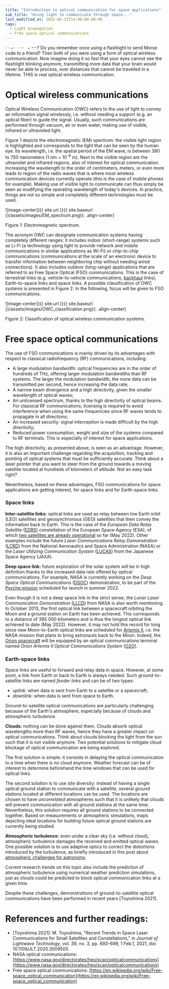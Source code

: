 ```yaml
---
title: "Introduction to optical communication for space applications"
sub_title: "Using light to communicate through space..."
last_modified_at: 2022-05-23T14:00:00-00:00
tags: 
  - Light propagation
  - Free space optical communications
---
```


$\cdot \cdot - \cdot \:\: \cdot \cdot \cdot \:\: - - -$? Do you remember once using a flashlight to send Morse code to a friend? Then both of you were using a form of optical wireless communication. Now imagine doing it so fast that your eyes cannot see the flashlight blinking anymore, transmitting more data that your brain would never be able to process, over distances that cannot be travelled in a lifetime. THIS is real optical wireless communication.

# Optical wireless communications
Optical Wireless Communication (OWC) refers to the use of light to convey an information signal wirelessly, i.e. without needing a support (e.g. an optical fiber) to guide the signal. Usually, such communications are performed through vacuum, air or even water, making use of visible, infrared or ultravioled light. 

Figure 1 depicts the electromagnetic (EM) spectrum: the visible light region is highlighted and corresponds to the light that can be seen by the human eye. Its wavelength, i.e. the spatial period of the EM wave, is between 380 to 750 nanometers (1 nm = 10<sup>-9</sup> m). Next to the visible region are the ultraviolet and infrared regions, also of interest for optical communication. Increasing the wavelength to the order of centimeters, meters, or even more leads to region of the radio waves that is where most wireless communication devices currently operate (this is the case of mobile phones for example). Making use of visible light to communicate can thus simply be seen as modifying the operating wavelength of today's devices. In practice, things are not so simple and completely different technologies must be used.

![image-center]({{ site.url }}{{ site.baseurl }}/assets/images/EM_spectrum.png){: .align-center}
<p class="text-center">Figure 1: Electromagnetic spectrum.</p>

The acronym OWC can designate communication systems having completely different ranges: it includes indoor (short-range) systems such as Li-Fi (a technology using light to provide network and mobile communications in similar applications as Wi-Fi) or chip-to-chip communications (communications at the scale of an electronic device to transfer information between neighboring chip without needing wired connections). It also includes outdoor (long-range) applications that are referred to as Free Space Optical (FSO) communications. This is the case of terrestrial links (e.g. vehicle-to-vehicle communications, [backhaul](https://en.wikipedia.org/wiki/Backhaul_(telecommunications)) links), Earth-to-space links and space links. A possible classification of OWC systems is presented in Figure 2. In the following, focus will be given to FSO communications. 

![image-center]({{ site.url }}{{ site.baseurl }}/assets/images/OWC_classification.png){: .align-center}
<p class="text-center">Figure 2: Classification of optical wireless communication systems.</p>

# Free space optical communications
The use of FSO communications is mainly driven by its advantages with respect to classical radiofrequency (RF) communications, including:
- A large modulation bandwidth: optical frequencies are in the order of hundreds of THz, offering larger modulation bandwidths than RF systems. The larger the modulation bandwidth, the more data can be transmitted per second, hence increasing the data rate;
- A narrow beam divergence and a high directivity, given the smaller wavelength of optical waves;
- An unlicensed spectrum, thanks to the high directivity of optical beams. For classical RF communications, licensing is required to avoid interference when using the same frequencies since RF waves tends to propagate in all directions;
- An increased security: signal interception is made difficult by the high directivity;
- Reduced power consumption, weight and size of the systems compared to RF terminals. This is especially of interest for space applications.

The high directivity, as presented above, is seen as an advantage. However, it is also an important challenge regarding the acquisition, tracking and pointing of optical systems that must be sufficiently accurate. Think about a laser pointer that you want to steer from the ground towards a moving satellite located at hundreds of kilometers of altitude. Not an easy task right?

Nevertheless, based on these advantages, FSO communications for space applications are getting interest, for space links and for Earth-space links.


### Space links
**Inter-satellite links:** optical links are used as relay between low Earth orbit (LEO) satellites and geosynchronous (GEO) satellites that then convey the information back to Earth. This is the case of the *European Data Relay Satellite* ([EDRS](https://artes.esa.int/european-data-relay-satellite-system-edrs-overview)) constellation of the European Space Agency (ESA), of which [two satellites are already operational](https://eoportal.org/web/eoportal/satellite-missions/content/-/article/edrs) so far (May 2022). Other examples include the future *Laser Communications Relay Demonstration* ([LCRD](https://www.nasa.gov/mission_pages/tdm/lcrd/index.html)) from the National Aeronautics and Space Administration (NASA) or the *Laser Utilizing Communication System* ([LUCAS](https://www.satnavi.jaxa.jp/ja/project/lucas/)) from the Japanese Space Agency (JAXA).

**Deep space link:** future exploration of the solar system will be in high definition thanks to the increased data rate offered by optical communications. For example, NASA is currently working on the *Deep Space Optical Communications* ([DSOC](https://www.nasa.gov/mission_pages/tdm/dsoc/index.html)) demonstration, to be part of the [Psyche mission](https://en.wikipedia.org/wiki/Psyche_(spacecraft)) scheduled for launch in summer 2022.

Even though it is not a deep space link in the strict sense, the *Lunar Laser Communication Demonstration* ([LLCD](https://www.nasa.gov/directorates/heo/scan/opticalcommunications/llcd/)) from NASA is also worth mentioning. In October 2013, the first optical link between a spacecraft orbiting the Moon and a ground station on Earth has been achieved. This corresponds to a distance of 385 000 kilometers and is thus the longest optical link achieved to date (May 2022). However, it may not hold this record for long since new Moon-to-Earth optical links are scheduled for [Artemis II](https://www.nasa.gov/specials/artemis/), i.e. the NASA mission that plans to bring astronauts back to the Moon. Indeed, the [Orion spacecraft](https://www.nasa.gov/exploration/systems/orion/index.html) will be equipped by an optical communications terminal named *Orion Artemis II Optical Communications System* ([O2O](https://esc.gsfc.nasa.gov/projects/LEMNOS?tab=overview)).

### Earth-space links
Space links are useful to forward and relay data in space. However, at some point, a link from Earth or back to Earth is always needed. Such ground-to-satellite links are named *feeder links* and can be of two types: 
- *uplink*: when data is sent from Earth to a satellite or a spacecraft;
- *downlink*: when data is sent from space to Earth.

Ground-to-satellite optical communications are particularly challenging because of the Earth's atmosphere, especially because of clouds and atmospheric turbulence.

**Clouds:** nothing can be done against them. Clouds absorb optical wavelengths more than RF waves, hence they have a greater impact on optical communications. Think about clouds blocking the light from the sun such that it is not visible anymore. Two potential solutions to mitigate cloud blockage of optical communication are being explored.

The first solution is simple: it consists in delaying the optical communication to a time when there is no cloud anymore. Weather forecast can be of interest to determine beforehand the time windows that can be used for optical links.

The second solution is to use site diversity: instead of having a single optical ground station to communicate with a satellite, several ground stations located at different locations can be used. The locations are chosen to have *uncorrelated* atmospheres such that it is unlikely that clouds will prevent communication with all ground stations at the same time. Nevertheless, this solution requires all ground stations to be connected together. Based on measurements or atmospheric simulations, maps depicting ideal locations for building future optical ground stations are currently being studied. 

**Atmospheric turbulence:** even under a clear sky (i.e. without cloud), atmospheric turbulence damages the received and emitted optical waves. One possible solution is to use adaptive optics to correct the distortions introduced by the turbulence, as briefly introduced in this post about [atmospheric challenges for astronomy](https://www.focals.be/2022/05/04/atmospheric-challenges.html).

Current research trends on this topic also include the prediction of atmospheric turbulence using numerical weather prediction simulations, just as clouds could be predicted to block optical communication links at a given time.


Despite these challenges, demonstrations of ground-to-satellite optical communications have been performed in recent years [Toyoshima 2021].

# References and further readings:
- [Toyoshima 2021]: M. Toyoshima, "Recent Trends in Space Laser Communications for Small Satellites and Constellations," in _Journal of Lightwave Technology_, vol. 39, no. 3, pp. 693-699, 1 Feb.1, 2021, doi: 10.1109/JLT.2020.3009505.
- NASA optical communications: 
[https://www.nasa.gov/directorates/heo/scan/opticalcommunications](https://www.nasa.gov/directorates/heo/scan/opticalcommunications)
- Free space optical communications: [https://en.wikipedia.org/wiki/Free-space_optical_communication](https://en.wikipedia.org/wiki/Free-space_optical_communication)
